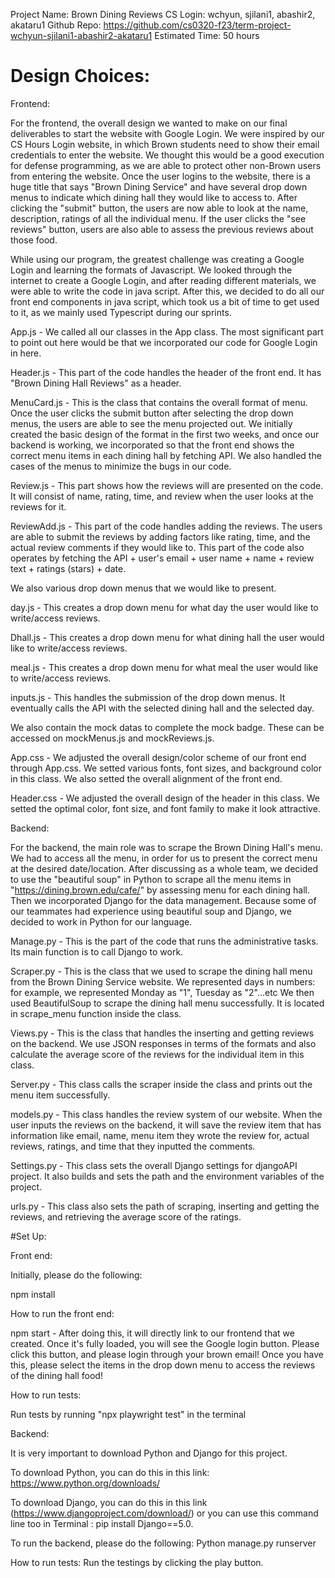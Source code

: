 Project Name: Brown Dining Reviews 
CS Login: wchyun, sjilani1, abashir2, akataru1 
Github Repo: https://github.com/cs0320-f23/term-project-wchyun-sjilani1-abashir2-akataru1
Estimated Time: 50 hours

# Design Choices:

Frontend: 

For the frontend, the overall design we wanted to make on our final deliverables to start the website with 
Google Login. We were inspired by our CS Hours Login website, in which Brown students need to show their
email credentials to enter the website. We thought this would be a good execution for defense programming, as
we are able to protect other non-Brown users from entering the website. Once the user logins to the website, 
there is a huge title that says "Brown Dining Service" and have several drop down menus to indicate which 
dining hall they would like to access to. After clicking the "submit" button, the users are now able to look
at the name, description, ratings of all the individual menu. If the user clicks the "see reviews" button, 
users are also able to assess the previous reviews about those food. 

While using our program, the greatest challenge was creating a Google Login and learning the formats of
Javascript. We looked through the internet to create a Google Login, and after reading different 
materials, we were able to write the code in java script. After this, we decided to do all our 
front end components in java script, which took us a bit of time to get used to it, as we mainly used
Typescript during our sprints. 

App.js - We called all our classes in the App class. The most significant part to point out here would be that
we incorporated our code for Google Login in here. 

Header.js - This part of the code handles the header of the front end. It has "Brown Dining Hall Reviews"
as a header. 

MenuCard.js - This is the class that contains the overall format of menu. Once the user clicks the submit 
button after selecting the drop down menus, the users are able to see the menu projected out. We initially
created the basic design of the format in the first two weeks, and once our backend is working, we 
incorporated so that the front end shows the correct menu items in each dining hall by fetching API. 
We also handled the cases of the menus to minimize the bugs in our code. 

Review.js - This part shows how the reviews will are presented on the code. It will consist of 
name, rating, time, and review when the user looks at the reviews for it. 

ReviewAdd.js - This part of the code handles adding the reviews. The users are able to submit the reviews 
by adding factors like rating, time, and the actual review comments if they would like to. This part of the
code also operates by fetching the API + user's email + user name + name + review text + ratings (stars) + date. 

We also various drop down menus that we would like to present. 

day.js - This creates a drop down menu for what day the user would like to write/access reviews. 

Dhall.js - This creates a drop down menu for what dining hall the user would like to write/access reviews. 

meal.js - This creates a drop down menu for what meal the user would like to write/access reviews. 

inputs.js - This handles the submission of the drop down menus. It eventually calls the API with the 
selected dining hall and the selected day. 

We also contain the mock datas to complete the mock badge. These can be accessed on mockMenus.js and mockReviews.js. 

App.css - We adjusted the overall design/color scheme of our front end through App.css. We setted various fonts, font sizes, and background color in this class. We also setted the overall alignment of the front end. 

Header.css - We adjusted the overall design of the header in this class. We setted the optimal color, font size, and font family to make it look attractive. 

Backend: 

For the backend, the main role was to scrape the Brown Dining Hall's menu. We had to access all the menu, 
in order for us to present the correct menu at the desired date/location. After discussing as a whole 
team, we decided to use the "beautiful soup" in Python to scrape all the menu items in "https://dining.brown.edu/cafe/"
by assessing menu for each dining hall. Then we incorporated Django for the data management. Because
some of our teammates had experience using beautiful soup and Django, we decided to work in 
Python for our language.

Manage.py - This is the part of the code that runs the administrative tasks. Its main function is to call 
Django to work. 

Scraper.py - This is the class that we used to scrape the dining hall menu from the Brown Dining Service website. 
We represented days in numbers: for example, we represented Monday as "1", Tuesday as "2"...etc 
We then used BeautifulSoup to scrape the dining hall menu successfully. It is located in scrape_menu function inside
the class. 

Views.py - This is the class that handles the inserting and getting reviews on the backend. We use JSON responses 
in terms of the formats and also calculate the average score of the reviews for the individual item in this class. 

Server.py - This class calls the scraper inside the class and prints out the menu item successfully. 

models.py - This class handles the review system of our website. When the user inputs the reviews on the backend, 
it will save the review item that has information like email, name, menu item they wrote the review for, actual reviews,
ratings, and time that they inputted the comments. 

Settings.py - This class sets the overall Django settings for djangoAPI project. It also builds and sets the path and 
the environment variables of the project. 

urls.py - This class also sets the path of scraping, inserting and getting the reviews, and retrieving the average score
of the ratings. 

#Set Up:

Front end:

Initially, please do the following: 

npm install 

How to run the front end: 

npm start - After doing this, it will directly link to our frontend that we created. Once it's fully loaded, you will see the
Google login button. Please click this button, and please login through your brown email! Once you have this, please 
select the items in the drop down menu to access the reviews of the dining hall food! 

How to run tests:

Run tests by running "npx playwright test" in the terminal

Backend: 

It is very important to download Python and Django for this project. 

To download Python, you can do this in this link: https://www.python.org/downloads/

To download Django, you can do this in this link (https://www.djangoproject.com/download/) 
or you can use this command line too in Terminal : pip install Django==5.0.

To run the backend, please do the following: 
Python manage.py runserver

How to run tests:
Run the testings by clicking the play button. 